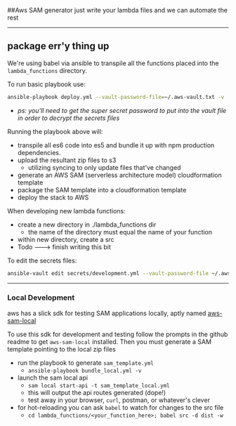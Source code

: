 ##Aws SAM generator
just write your lambda files and we can automate the rest
___

## package err'y thing up
We're using babel via ansible to transpile all the functions placed into the `lambda_functions` directory.

To run basic playbook use:
```bash
ansible-playbook deploy.yml --vault-password-file=~/.aws-vault.txt -v
```
- _ps: you'll need to get the super secret password to put into the vault file in order to decrypt the secrets files_

Running the playbook above will:
- transpile all es6 code into es5 and bundle it up with npm production dependencies.
- upload the resultant zip files to s3
  - utilizing syncing to only update files that've changed
- generate an AWS SAM (serverless architecture model) cloudformation template
- package the SAM template into a cloudformation template
- deploy the stack to AWS

When developing new lambda functions:
- create a new directory in ./lambda_functions dir
  - the name of the directory must equal the name of your function
- within new directory, create a src
- Todo ---> finish writing this bit

To edit the secrets files:
```bash
ansible-vault edit secrets/development.yml --vault-password-file ~/.aws-vault.txt
```
---
### Local Development
aws has a slick sdk for testing SAM applications locally, aptly named [aws-sam-local](https://github.com/awslabs/aws-sam-local)

To use this sdk for development and testing follow the prompts in the github readme to get `aws-sam-local` installed.
Then you must generate a SAM template pointing to the local zip files
- run the playbook to generate `sam_template.yml` 
    - `ansible-playbook bundle_local.yml -v`
- launch the sam local api
    - `sam local start-api -t sam_template_local.yml`
    - this will output the api routes generated (dope!)
    - test away in your browser, `curl`, postman, or whatever's clever
- for hot-reloading you can ask `babel` to watch for changes to the src file
    - `cd lambda_functions/<your_function_here>; babel src -d dist -w`
